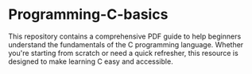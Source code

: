 # Programming-C-basics
This repository contains a comprehensive PDF guide to help beginners understand the fundamentals of the C programming language. Whether you're starting from scratch or need a quick refresher, this resource is designed to make learning C easy and accessible.
